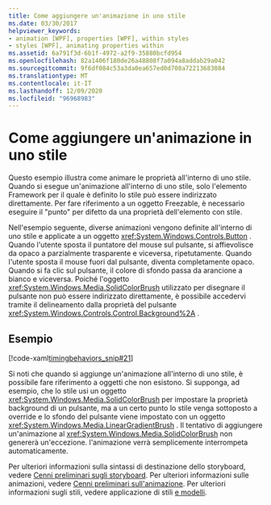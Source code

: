 ```yaml
---
title: Come aggiungere un'animazione in uno stile
ms.date: 03/30/2017
helpviewer_keywords:
- animation [WPF], properties [WPF], within styles
- styles [WPF], animating properties within
ms.assetid: 6a791f3d-6b1f-4972-a2f9-35880bcfd954
ms.openlocfilehash: 82a1406f180de26a48808f7a094a8addab29a042
ms.sourcegitcommit: 9f6df084c53a3da0ea657ed0d708a72213683084
ms.translationtype: MT
ms.contentlocale: it-IT
ms.lasthandoff: 12/09/2020
ms.locfileid: "96968983"
---
```

# <a name="how-to-animate-in-a-style"></a>Come aggiungere un'animazione in uno stile

Questo esempio illustra come animare le proprietà all'interno di uno stile. Quando si esegue un'animazione all'interno di uno stile, solo l'elemento Framework per il quale è definito lo stile può essere indirizzato direttamente. Per fare riferimento a un oggetto Freezable, è necessario eseguire il "punto" per difetto da una proprietà dell'elemento con stile.

Nell'esempio seguente, diverse animazioni vengono definite all'interno di uno stile e applicate a un oggetto <xref:System.Windows.Controls.Button> . Quando l'utente sposta il puntatore del mouse sul pulsante, si affievolisce da opaco a parzialmente trasparente e viceversa, ripetutamente. Quando l'utente sposta il mouse fuori dal pulsante, diventa completamente opaco. Quando si fa clic sul pulsante, il colore di sfondo passa da arancione a bianco e viceversa. Poiché l'oggetto <xref:System.Windows.Media.SolidColorBrush> utilizzato per disegnare il pulsante non può essere indirizzato direttamente, è possibile accedervi tramite il delineamento dalla proprietà del pulsante <xref:System.Windows.Controls.Control.Background%2A> .

## <a name="example"></a>Esempio

[!code-xaml[timingbehaviors_snip#21](~/samples/snippets/csharp/VS_Snippets_Wpf/timingbehaviors_snip/CSharp/StyleStoryboardsExample.xaml#21)]

Si noti che quando si aggiunge un'animazione all'interno di uno stile, è possibile fare riferimento a oggetti che non esistono. Si supponga, ad esempio, che lo stile usi un oggetto <xref:System.Windows.Media.SolidColorBrush> per impostare la proprietà background di un pulsante, ma a un certo punto lo stile venga sottoposto a override e lo sfondo del pulsante viene impostato con un oggetto <xref:System.Windows.Media.LinearGradientBrush> .  Il tentativo di aggiungere un'animazione al <xref:System.Windows.Media.SolidColorBrush> non genererà un'eccezione. l'animazione verrà semplicemente interrompeta automaticamente.

Per ulteriori informazioni sulla sintassi di destinazione dello storyboard, vedere [Cenni preliminari sugli storyboard](storyboards-overview.md). Per ulteriori informazioni sulle animazioni, vedere [Cenni preliminari sull'animazione](animation-overview.md). Per ulteriori informazioni sugli stili, vedere applicazione di stili [e modelli](/dotnet/desktop-wpf/fundamentals/styles-templates-overview).
